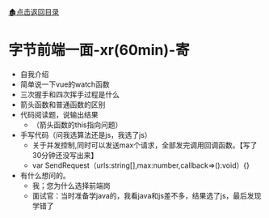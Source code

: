 [:derelict_house:点击返回目录](../README.md)

# 字节前端一面-xr(60min)-寄
* 自我介绍
* 简单说一下vue的watch函数
* 三次握手和四次挥手过程是什么
* 箭头函数和普通函数的区别
* 代码阅读题，说输出结果
	* （箭头函数的this指向问题）
* 手写代码（问我选算法还是js，我选了js）
	* 关于并发控制,同时可以发送max个请求，全部发完调用回调函数。【写了30分钟还没写出来】
	* var SendRequest（urls:string[],max:number,callback=>():void）{}
* 有什么想问的。
	* 我；您为什么选择前端岗
	* 面试官：当时准备学java的，我看java和js差不多，结果选了js，最后发现学错了
